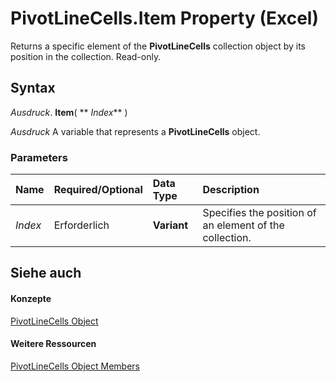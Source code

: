 
# PivotLineCells.Item Property (Excel)

Returns a specific element of the  **PivotLineCells** collection object by its position in the collection. Read-only.


## Syntax

 _Ausdruck_. **Item**( ** _Index_** )

 _Ausdruck_ A variable that represents a **PivotLineCells** object.


### Parameters



|**Name**|**Required/Optional**|**Data Type**|**Description**|
|:-----|:-----|:-----|:-----|
| _Index_|Erforderlich|**Variant**|Specifies the position of an element of the collection. |

## Siehe auch


#### Konzepte


[PivotLineCells Object](cfa51fcd-3384-4c75-3ae9-4a2c1d92a489.md)
#### Weitere Ressourcen


[PivotLineCells Object Members](http://msdn.microsoft.com/library/77db0767-34ff-6bb4-25e2-8a9361afe7f6%28Office.15%29.aspx)